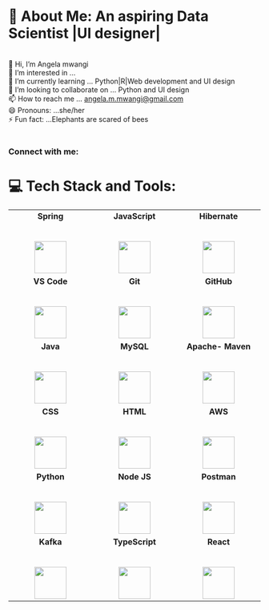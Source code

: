 # 💫 About Me: An aspiring Data Scientist |UI designer|
<br>    👋 Hi, I’m Angela mwangi<br>    👀 I’m interested in ...<br>    🌱 I’m currently learning ... Python|R|Web development and UI design<br>    💞️ I’m looking to collaborate on ... Python and UI design<br>    📫 How to reach me ... angela.m.mwangi@gmail.com<br>    😄 Pronouns: ...she/her<br>    ⚡ Fun fact: ...Elephants are scared of bees<br><br>



<h3 align="left">Connect with me:</h3>
<p align="left">
</p>


# 💻 Tech Stack and Tools:


<table>
  <tbody>
    <tr valign="top">
      <td width="25%" align="center">
        <span><strong>Spring</strong></span><br><br><br>
        <img height="64px" src="https://cdn.svgporn.com/logos/spring.svg">
      </td>
      <td width="25%" align="center">
        <span><strong>JavaScript</strong></span><br><br><br>
        <img height="64px" src="https://cdn.svgporn.com/logos/javascript.svg">
      </td>
      <td width="25%" align="center">
        <span><strong>Hibernate</strong></span><br><br><br>
        <img height="64px" src="https://cdn.svgporn.com/logos/hibernate.svg">
      </td>
    </tr>
      <td width="25%" align="center">
        <span><strong>VS Code</strong></span><br><br><br>
        <img height="64px" src="https://cdn.svgporn.com/logos/visual-studio-code.svg">
      </td>
      <td width="25%" align="center">
        <span><strong>Git</strong></span><br><br><br>
        <img height="64px" src="https://cdn.svgporn.com/logos/git-icon.svg">
      </td>
      <td width="25%" align="center">
        <span><strong>GitHub</strong></span><br><br><br>
        <img height="64px" src="https://cdn.svgporn.com/logos/github-icon.svg">
      </td>
    </tr>
    <tr valign="top">
      <td width="25%" align="center">
        <span><strong>Java</strong></span><br><br><br>
        <img height="64px" src="https://www.vectorlogo.zone/logos/java/java-ar21.svg">
      </td>
      <td width="25%" align="center">
        <span><strong>MySQL</strong></span><br><br><br>
        <img height="64px" src="https://www.vectorlogo.zone/logos/mysql/mysql-ar21.svg">
      </td>
      <td width="25%" align="center">
        <span><strong>Apache- Maven</strong></span><br><br><br>
        <img height="64px" src="https://cdn.svgporn.com/logos/maven.svg">
      </td>
    </tr>
    <tr valign="top">
      <td width="25%" align="center">
        <span><strong>CSS</strong></span><br><br><br>
        <img height="64px" src="https://cdn.svgporn.com/logos/css-3.svg">
      </td>
      <td width="25%" align="center">
        <span><strong>HTML</strong></span><br><br><br>
        <img height="64px" src="https://cdn.svgporn.com/logos/html-5.svg">
      </td>
      <td width="25%" align="center">
        <span><strong>AWS</strong></span><br><br><br>
        <img height="64px" src="https://cdn.svgporn.com/logos/aws.svg">
      </td>
    </tr>
    <tr valign="top">
      <td width="25%" align="center">
        <span><strong>Python</strong></span><br><br><br>
        <img height="64px" src="https://cdn.svgporn.com/logos/python.svg">
      </td>
      <td width="25%" align="center">
        <span><strong>Node JS</strong></span><br><br><br>
        <img height="64px" src="https://cdn.svgporn.com/logos/nodejs.svg">
      </td>
      <td width="25%" align="center">
        <span><strong>Postman</strong></span><br><br><br>
        <img height="64px" src="https://cdn.svgporn.com/logos/postman.svg">
      </td>
    </tr>
 <tr valign="top">
      <td width="25%" align="center">
        <span><strong>Kafka</strong></span><br><br><br>
        <img height="64px" src="https://cdn.svgporn.com/logos/kafka.svg">
      </td>
     <td width="25%" align="center">
          <span><strong>TypeScript</strong></span><br><br><br>
          <img height="64px" src="https://cdn.svgporn.com/logos/typescript-icon.svg">
        </td>
     <td width="25%" align="center">
            <span><strong>React</strong></span><br><br><br>
            <img height="64px" src="https://cdn.svgporn.com/logos/react.svg">
          </td>
    </tr>
  </tbody>
</table>
